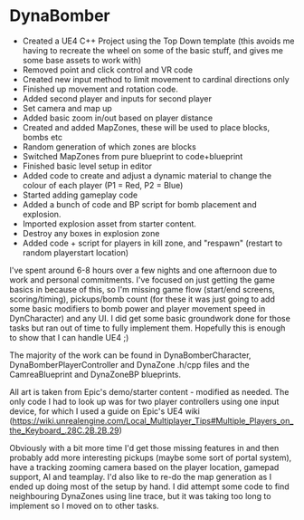 # DynaBomber

- Created a UE4 C++ Project using the Top Down template (this avoids me having to recreate the wheel on some of the basic stuff, and
 gives me some base assets to work with)
- Removed point and click control and VR code
- Created new input method to limit movement to cardinal directions only
- Finished up movement and rotation code.
- Added second player and inputs for second player
- Set camera and map up
- Added basic zoom in/out based on player distance
- Created and added MapZones, these will be used to place blocks, bombs etc
- Random generation of which zones are blocks
- Switched MapZones from pure blueprint to code+blueprint
- Finished basic level setup in editor
- Added code to create and adjust a dynamic material to change the colour of each player (P1 = Red, P2 = Blue)
- Started adding gameplay code
- Added a bunch of code and BP script for bomb placement and explosion.
- Imported explosion asset from starter content.
- Destroy any boxes in explosion zone
- Added code + script for players in kill zone, and "respawn" (restart to random playerstart location)


I've spent around 6-8 hours over a few nights and one afternoon due to work and personal commitments. I've focused on just getting
the game basics in because of this, so I'm missing game flow (start/end screens, scoring/timing), pickups/bomb count (for these it was just 
going to add  some basic modifiers to bomb power and player movement speed in DynCharacter) and any UI. I did get some basic groundwork
done for those tasks but ran out of time to fully implement them. Hopefully this is enough to show that I can handle UE4 ;)

The majority of the work can be found in DynaBomberCharacter, DynaBomberPlayerController and DynaZone .h/cpp files and the CamreaBlueprint
and DynaZoneBP blueprints.

All art is taken from Epic's demo/starter content - modified as needed. The only code I had to look up was for two player controllers using
one input device, for which I used a guide on Epic's UE4 wiki (https://wiki.unrealengine.com/Local_Multiplayer_Tips#Multiple_Players_on_the_Keyboard_.28C.2B.2B.29)

Obviously with a bit more time I'd get those missing features in and then probably add more interesting pickups (maybe some sort of portal
system), have a tracking zooming camera based on the player location, gamepad support, AI and teamplay. I'd also like to re-do the map generation as I ended up doing most of the setup by hand. I did attempt some code to find neighbouring DynaZones using line trace, but it
was taking too long to implement so I moved on to other tasks.

